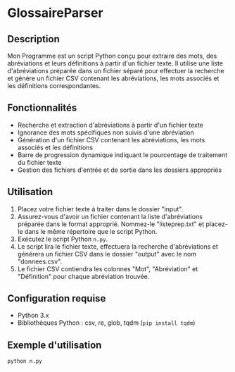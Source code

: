 # GlossaireParser

## Description
Mon Programme est un script Python conçu pour extraire des mots, des abréviations et leurs définitions à partir d'un fichier texte. Il utilise une liste d'abréviations préparée dans un fichier séparé pour effectuer la recherche et génère un fichier CSV contenant les abréviations, les mots associés et les définitions correspondantes.

## Fonctionnalités
- Recherche et extraction d'abréviations à partir d'un fichier texte
- Ignorance des mots spécifiques non suivis d'une abréviation
- Génération d'un fichier CSV contenant les abréviations, les mots associés et les définitions
- Barre de progression dynamique indiquant le pourcentage de traitement du fichier texte
- Gestion des fichiers d'entrée et de sortie dans les dossiers appropriés

## Utilisation
1. Placez votre fichier texte à traiter dans le dossier "input".
2. Assurez-vous d'avoir un fichier contenant la liste d'abréviations préparée dans le format approprié. Nommez-le "listeprep.txt" et placez-le dans le même répertoire que le script Python.
3. Exécutez le script Python `n.py`.
4. Le script lira le fichier texte, effectuera la recherche d'abréviations et générera un fichier CSV dans le dossier "output" avec le nom "donnees.csv".
5. Le fichier CSV contiendra les colonnes "Mot", "Abréviation" et "Définition" pour chaque abréviation trouvée.

## Configuration requise
- Python 3.x
- Bibliothèques Python : csv, re, glob, tqdm (`pip install tqdm`)

## Exemple d'utilisation
```bash
python n.py
```


